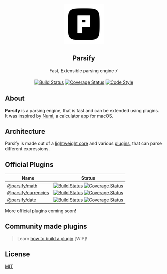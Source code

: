 <p align="center">
  <img src="logo.svg" height="128">
  <h2 align="center">Parsify</h2>
  <p align="center">Fast, Extensible parsing engine ⚡<p>
  <p align="center">
	<a href="https://travis-ci.com/parsify-dev/core"><img src="https://travis-ci.com/parsify-dev/core.svg?branch=master" alt="Build Status"></a>
  <a href="https://coveralls.io/github/parsify-dev/core?branch=master"><img src="https://coveralls.io/repos/github/parsify-dev/core/badge.svg?branch=master" alt="Coverage Status"></a>
	<a href="https://github.com/sindresorhus/xo"><img src="https://img.shields.io/badge/code_style-XO-5ed9c7.svg" alt="Code Style"></a>
</p>
</p>

## About

**Parsify** is a parsing engine, that is fast and can be extended using plugins.
It was inspired by [Numi](https://numi.app), a calculator app for macOS.

## Architecture

Parsify is made out of a [lightweight core](https://github.com/parsify-dev/core) and various [plugins](#official-plugins), that can parse different expressions. 

## Official Plugins

Name | Status
---|---
[@parsify/math](https://github.com/parsify-dev/math) | [![Build Status](https://travis-ci.com/parsify-dev/math.svg?branch=master)](https://travis-ci.com/parsify-dev/math) [![Coverage Status](https://coveralls.io/repos/github/parsify-dev/math/badge.svg?branch=master)](https://coveralls.io/github/parsify-dev/math?branch=master)
[@parsify/currencies](https://github.com/parsify-dev/currencies) | [![Build Status](https://travis-ci.com/parsify-dev/currencies.svg?branch=master)](https://travis-ci.com/parsify-dev/currencies) [![Coverage Status](https://coveralls.io/repos/github/parsify-dev/currencies/badge.svg?branch=master)](https://coveralls.io/github/parsify-dev/currencies?branch=master)
[@parsify/date](https://github.com/parsify-dev/date) | [![Build Status](https://travis-ci.com/parsify-dev/date.svg?branch=master)](https://travis-ci.com/parsify-dev/date) [![Coverage Status](https://coveralls.io/repos/github/parsify-dev/date/badge.svg?branch=master)](https://coveralls.io/github/parsify-dev/date?branch=master)

More official plugins coming soon!

## Community made plugins

> Learn [how to build a plugin]() [WIP]!

## License

[MIT](https://opensource.org/licenses/MIT)
